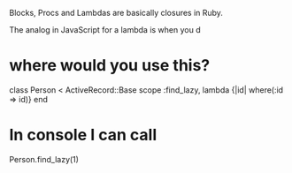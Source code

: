 Blocks, Procs and Lambdas are basically closures in Ruby.

The analog in JavaScript for a lambda is when you d

# where would you use this?
class Person < ActiveRecord::Base
  scope :find_lazy, lambda {|id| where(:id => id)}
end

# In console I can call
Person.find_lazy(1)